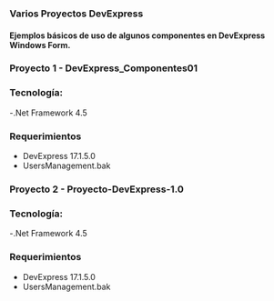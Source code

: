 ### Varios Proyectos DevExpress

#### Ejemplos básicos de uso de algunos componentes en DevExpress Windows Form.


### Proyecto 1 - DevExpress_Componentes01

### Tecnología: 
 -.Net Framework 4.5
 
### Requerimientos
 - DevExpress 17.1.5.0
 - UsersManagement.bak
 
 
 
### Proyecto 2 - Proyecto-DevExpress-1.0

### Tecnología: 
 -.Net Framework 4.5
 
### Requerimientos
 - DevExpress 17.1.5.0
 - UsersManagement.bak